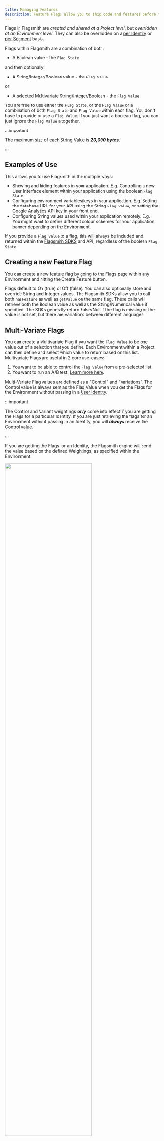 ```yaml
---
title: Managing Features
description: Feature Flags allow you to ship code and features before they are finished.
---
```


Flags in Flagsmith are _created and shared at a Project level_, but _overridden at an Environment level_. They can also
be overridden on a [per Identity](/basic-features/managing-identities.md) or
[per Segment](/basic-features/managing-segments.md) basis.

Flags within Flagsmith are a combination of both:

- A Boolean value - the `Flag State`

and then optionally:

- A String/Integer/Boolean value - the `Flag Value`

or

- A selected Multivariate String/Integer/Boolean - the `Flag Value`

You are free to use either the `Flag State`, or the `Flag Value` or a combination of both `Flag State` and `Flag Value`
within each flag. You don't have to provide or use a `Flag Value`. If you just want a boolean flag, you can just ignore
the `Flag Value` altogether.

:::important

The maximum size of each String Value is **_20,000 bytes_**.

:::

## Examples of Use

This allows you to use Flagsmith in the multiple ways:

- Showing and hiding features in your application. E.g. Controlling a new User Interface element within your application
  using the boolean `Flag State`
- Configuring environment variables/keys in your application. E.g. Setting the database URL for your API using the
  String `Flag Value`, or setting the Google Analytics API key in your front end.
- Configuring String values used within your application remotely. E.g. You might want to define different colour
  schemes for your application banner depending on the Environment.

If you provide a `Flag Value` to a flag, this will always be included and returned within the
[Flagsmith SDKS](/clients/rest/) and API, regardless of the boolean `Flag State`.

## Creating a new Feature Flag

You can create a new feature flag by going to the Flags page within any Environment and hitting the Create Feature
button.

Flags default to On (true) or Off (false). You can also optionally store and override String and Integer values. The
Flagsmith SDKs allow you to call both `hasFeature` as well as `getValue` on the same flag. These calls will retrieve
both the Boolean value as well as the String/Numerical value if specified. The SDKs generally return False/Null if the
flag is missing or the value is not set, but there are variations between different languages.

## Multi-Variate Flags

You can create a Multivariate Flag if you want the `Flag Value` to be one value out of a selection that you define. Each
Environment within a Project can then define and select which value to return based on this list. Multivariate Flags are
useful in 2 core use-cases:

1. You want to be able to control the `Flag Value` from a pre-selected list.
2. You want to run an A/B test. [Learn more here](/advanced-use/ab-testing.md).

Multi-Variate Flag values are defined as a "Control" and "Variations". The Control value is always sent as the Flag
Value when you get the Flags for the Environment without passing in a
[User Identity](/basic-features/managing-identities.md).

:::important

The Control and Variant weightings **_only_** come into effect if you are getting the Flags for a particular Identity.
If you are just retrieving the flags for an Environment without passing in an Identity, you will **_always_** receive
the Control value.

:::

If you are getting the Flags for an Identity, the Flagsmith engine will send the value based on the defined Weightings,
as specified within the Environment.

<div style={{textAlign: 'center'}}><img width="75%" src="/img/multi-variate-flags.png"/></div>

In the screenshot above, roughly half our user population will receive the value `normal`, roughly one quarter (25%)
will receive `large` and roughly one quarter (25%) will receive `huge`. Note that you can use 100% as a weighting to
ensure all your users receive the same variant.

:::important

Multi Variate _values_ are defined at the Project level, but the _weightings_ are defined at the Environment level. Each
variate String Value will be the same amongst all Environments. Consequently, changing the _value_ of a variation in one
Environment will change that value for all the other Environments within the Project.

The _weightings_ of each variation, on the other hand, are defined at the Environment level. Changing a Variate
weighting in the `development` environment, for example, will not change the corresponding variation weighting in any
other Environments within the Project.

:::

### Multi-Variate Flag Use Cases

The primary use case for using Multi-Variate flags is to drive [A/B tests](/advanced-use/ab-testing.md).

### Use Metadata

When creating or updating a feature, you can add Metadata if you was created Metadata Fields in Project Settings ->
Metadata.

You can add the Metadata in the Feature Setting Tab.

If you have metadata for features, a list of fields that can be filled, saved, and will be stored with the feature's save flag will be displayed.

![Image](/img/metadata/metadata-feature-1.png)
